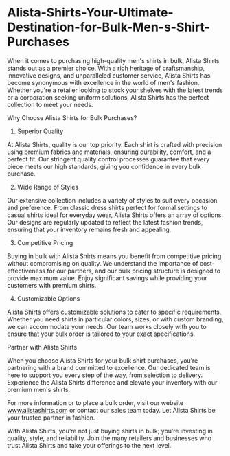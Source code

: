 # Alista-Shirts-Your-Ultimate-Destination-for-Bulk-Men-s-Shirt-Purchases
When it comes to purchasing high-quality men's shirts in bulk, Alista Shirts stands out as a premier choice. With a rich heritage of craftsmanship, innovative designs, and unparalleled customer service, Alista Shirts has become synonymous with excellence in the world of men's fashion. Whether you're a retailer looking to stock your shelves with the latest trends or a corporation seeking uniform solutions, Alista Shirts has the perfect collection to meet your needs.

Why Choose Alista Shirts for Bulk Purchases?
1. Superior Quality

At Alista Shirts, quality is our top priority. Each shirt is crafted with precision using premium fabrics and materials, ensuring durability, comfort, and a perfect fit. Our stringent quality control processes guarantee that every piece meets our high standards, giving you confidence in every bulk purchase.

2. Wide Range of Styles

Our extensive collection includes a variety of styles to suit every occasion and preference. From classic dress shirts perfect for formal settings to casual shirts ideal for everyday wear, Alista Shirts offers an array of options. Our designs are regularly updated to reflect the latest fashion trends, ensuring that your inventory remains fresh and appealing.

3. Competitive Pricing

Buying in bulk with Alista Shirts means you benefit from competitive pricing without compromising on quality. We understand the importance of cost-effectiveness for our partners, and our bulk pricing structure is designed to provide maximum value. Enjoy significant savings while providing your customers with premium shirts.

4. Customizable Options

Alista Shirts offers customizable solutions to cater to specific requirements. Whether you need shirts in particular colors, sizes, or with custom branding, we can accommodate your needs. Our team works closely with you to ensure that your bulk order is tailored to your exact specifications.

Partner with Alista Shirts

When you choose Alista Shirts for your bulk shirt purchases, you’re partnering with a brand committed to excellence. Our dedicated team is here to support you every step of the way, from selection to delivery. Experience the Alista Shirts difference and elevate your inventory with our premium men's shirts.

For more information or to place a bulk order, visit our website www.alistashirts.com or contact our sales team today. Let Alista Shirts be your trusted partner in fashion.

With Alista Shirts, you’re not just buying shirts in bulk; you’re investing in quality, style, and reliability. Join the many retailers and businesses who trust Alista Shirts and take your offerings to the next level.
